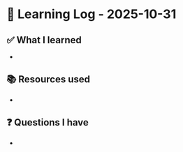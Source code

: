 # 🧠 Learning Log - 2025-10-31

## ✅ What I learned

- 

## 📚 Resources used

- 

## ❓ Questions I have

- 

